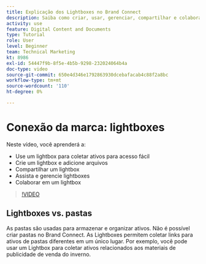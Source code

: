 ```yaml
---
title: Explicação dos Lightboxes no Brand Connect
description: Saiba como criar, usar, gerenciar, compartilhar e colaborar em um lighbox no Brand Connect do [!UICONTROL Workfront DAM].
activity: use
feature: Digital Content and Documents
type: Tutorial
role: User
level: Beginner
team: Technical Marketing
kt: 8986
exl-id: 54447f9b-8f5e-4b5b-9298-232024064b4a
doc-type: video
source-git-commit: 650e4d346e1792863930dcebafacab4c88f2a8bc
workflow-type: tm+mt
source-wordcount: '110'
ht-degree: 0%

---
```


# Conexão da marca: lightboxes

Neste vídeo, você aprenderá a:

* Use um lightbox para coletar ativos para acesso fácil
* Crie um lightbox e adicione arquivos
* Compartilhar um lightbox
* Assista e gerencie lightboxes
* Colaborar em um lightbox

>[!VIDEO](https://video.tv.adobe.com/v/335248/?quality=12&learn=on)

## Lightboxes vs. pastas

As pastas são usadas para armazenar e organizar ativos. Não é possível criar pastas no Brand Connect. As Lightboxes permitem coletar links para ativos de pastas diferentes em um único lugar. Por exemplo, você pode usar um Lightbox para coletar ativos relacionados aos materiais de publicidade de venda do inverno.

